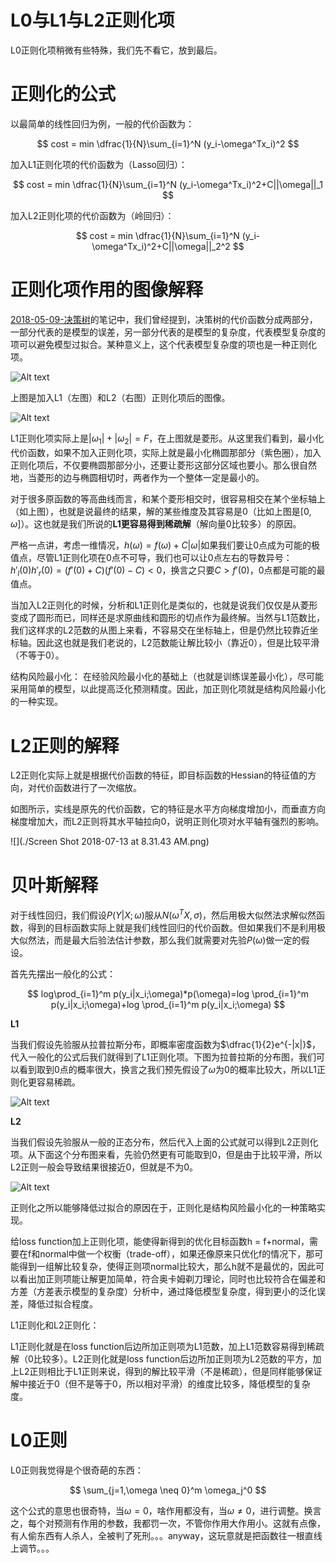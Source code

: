 # L0与L1与L2正则化项

L0正则化项稍微有些特殊，我们先不看它，放到最后。

# 正则化的公式

以最简单的线性回归为例，一般的代价函数为：

$$
cost = min \dfrac{1}{N}\sum_{i=1}^N (y_i-\omega^Tx_i)^2
$$

加入L1正则化项的代价函数为（Lasso回归）：

$$
cost = min \dfrac{1}{N}\sum_{i=1}^N (y_i-\omega^Tx_i)^2+C||\omega||_1
$$

加入L2正则化项的代价函数为（岭回归）：

$$
cost = min \dfrac{1}{N}\sum_{i=1}^N (y_i-\omega^Tx_i)^2+C||\omega||_2^2
$$

# 正则化项作用的图像解释

[2018-05-09-决策树](决策树/决策树.md)的笔记中，我们曾经提到，决策树的代价函数分成两部分，一部分代表的是模型的误差，另一部分代表的是模型的复杂度，代表模型复杂度的项可以避免模型过拟合。某种意义上，这个代表模型复杂度的项也是一种正则化项。

![Alt text](./67ACD360B6FBD7266050347AD6462E5D.jpg)

上图是加入L1（左图）和L2（右图）正则化项后的图像。

![Alt text](./DC4315F6E383139C49AAE91B7C3006E8.jpg)

L1正则化项实际上是$|\omega_1|+|\omega_2|=F$，在上图就是菱形。从这里我们看到，最小化代价函数，如果不加入正则化项，实际上就是最小化椭圆那部分（紫色圈），加入正则化项后，不仅要椭圆那部分小，还要让菱形这部分区域也要小。那么很自然地，当菱形的边与椭圆相切时，两者作为一个整体一定是最小的。

对于很多原函数的等高曲线而言，和某个菱形相交时，很容易相交在某个坐标轴上（如上图），也就是说最终的结果，解的某些维度及其容易是0（比如上图是$[0,\omega]$）。这也就是我们所说的**L1更容易得到稀疏解**（解向量0比较多）的原因。

严格一点讲，考虑一维情况，$h(\omega)=f(\omega)+C|\omega|$如果我们要让0点成为可能的极值点，尽管L1正则化项在0点不可导，我们也可以让0点左右的导数异号：$h'_l(0)h'_r(0)=(f'(0)+C)(f'(0)-C)<0$，换言之只要$C>f'(0)$，0点都是可能的最值点。

当加入L2正则化的时候，分析和L1正则化是类似的，也就是说我们仅仅是从菱形变成了圆形而已，同样还是求原曲线和圆形的切点作为最终解。当然与L1范数比，我们这样求的L2范数的从图上来看，不容易交在坐标轴上，但是仍然比较靠近坐标轴。因此这也就是我们老说的，L2范数能让解比较小（靠近0），但是比较平滑（不等于0）。

结构风险最小化： 在经验风险最小化的基础上（也就是训练误差最小化），尽可能采用简单的模型，以此提高泛化预测精度。因此，加正则化项就是结构风险最小化的一种实现。

# L2正则的解释

L2正则化实际上就是根据代价函数的特征，即目标函数的Hessian的特征值的方向，对代价函数进行了一次缩放。

如图所示，实线是原先的代价函数，它的特征是水平方向梯度增加小，而垂直方向梯度增加大，而L2正则将其水平轴拉向0，说明正则化项对水平轴有强烈的影响。

![](./Screen Shot 2018-07-13 at 8.31.43 AM.png)

# 贝叶斯解释

对于线性回归，我们假设$P(Y|X;\omega)$服从$N(\omega^TX,\sigma)$，然后用极大似然法求解似然函数，得到的目标函数实际上就是我们线性回归的代价函数。但如果我们不是利用极大似然法，而是最大后验法估计参数，那么我们就需要对先验$P(\omega)$做一定的假设。

首先先摆出一般化的公式：

$$
log\prod_{i=1}^m p(y_i|x_i;\omega)*p(\omega)=log \prod_{i=1}^m p(y_i|x_i;\omega)+log \prod_{i=1}^m p(y_i|x_i;\omega)
$$

**L1**

当我们假设先验服从拉普拉斯分布，即概率密度函数为$\dfrac{1}{2}e^{-|x|}$，代入一般化的公式后我们就得到了L1正则化项。下图为拉普拉斯的分布图，我们可以看到取到0点的概率很大，换言之我们预先假设了$\omega$为0的概率比较大，所以L1正则化更容易稀疏。

![Alt text](./DA6DEC6F5464C120050930554D21B42D.jpg)


**L2**

当我们假设先验服从一般的正态分布，然后代入上面的公式就可以得到L2正则化项。从下面这个分布图来看，先验仍然更有可能取到0，但是由于比较平滑，所以L2正则一般会导致结果很接近0，但就是不为0。

![Alt text](./C901FA0D0688B4AA1C09B508C5FFF78E.jpg)

正则化之所以能够降低过拟合的原因在于，正则化是结构风险最小化的一种策略实现。

给loss function加上正则化项，能使得新得到的优化目标函数h = f+normal，需要在f和normal中做一个权衡（trade-off），如果还像原来只优化f的情况下，那可能得到一组解比较复杂，使得正则项normal比较大，那么h就不是最优的，因此可以看出加正则项能让解更加简单，符合奥卡姆剃刀理论，同时也比较符合在偏差和方差（方差表示模型的复杂度）分析中，通过降低模型复杂度，得到更小的泛化误差，降低过拟合程度。

L1正则化和L2正则化：

L1正则化就是在loss function后边所加正则项为L1范数，加上L1范数容易得到稀疏解（0比较多）。L2正则化就是loss function后边所加正则项为L2范数的平方，加上L2正则相比于L1正则来说，得到的解比较平滑（不是稀疏），但是同样能够保证解中接近于0（但不是等于0，所以相对平滑）的维度比较多，降低模型的复杂度。

# L0正则

L0正则我觉得是个很奇葩的东西：

$$
\sum_{j=1,\omega \neq 0}^m \omega_j^0
$$

这个公式的意思也很奇特，当$\omega=0$，啥作用都没有，当$\omega \neq0$，进行调整。换言之，每个对预测有作用的参数，我都罚一次，不管你作用大作用小。这就有点像，有人偷东西有人杀人，全被判了死刑。。。anyway，这玩意就是把函数往一根直线上调节。。。
